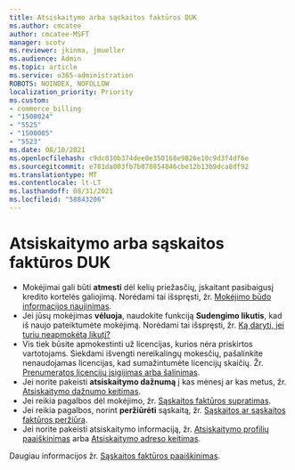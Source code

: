 ```yaml
---
title: Atsiskaitymo arba sąskaitos faktūros DUK
ms.author: cmcatee
author: cmcatee-MSFT
manager: scotv
ms.reviewer: jkinma, jmueller
ms.audience: Admin
ms.topic: article
ms.service: o365-administration
ROBOTS: NOINDEX, NOFOLLOW
localization_priority: Priority
ms.custom:
- commerce_billing
- "1500024"
- "5525"
- "1500005"
- "5523"
ms.date: 08/10/2021
ms.openlocfilehash: c9dc030b374dee0e350168e9826e10c9d3f4df6e
ms.sourcegitcommit: e781da003fb7b878854846cbe12b13b9dca8df92
ms.translationtype: MT
ms.contentlocale: lt-LT
ms.lasthandoff: 08/31/2021
ms.locfileid: "58843206"
---
```

# <a name="billing-or-invoice-faq"></a>Atsiskaitymo arba sąskaitos faktūros DUK

- Mokėjimai gali būti **atmesti** dėl kelių priežasčių, įskaitant pasibaigusį kredito kortelės galiojimą. Norėdami tai išspręsti, žr. [Mokėjimo būdo informacijos naujinimas](https://docs.microsoft.com/microsoft-365/commerce/billing-and-payments/manage-payment-methods#update-payment-method-details).
- Jei jūsų mokėjimas **vėluoja**, naudokite funkciją **Sudengimo likutis**, kad iš naujo pateiktumėte mokėjimą. Norėdami tai išspręsti, žr. [Ką daryti, jei turiu neapmokėtą likutį?](https://docs.microsoft.com/microsoft-365/commerce/billing-and-payments/pay-for-your-subscription#what-if-i-have-an-outstanding-balance)
- Vis tiek būsite apmokestinti už licencijas, kurios nėra priskirtos vartotojams. Siekdami išvengti nereikalingų mokesčių, pašalinkite nenaudojamas licencijas, kad sumažintumėte licencijų skaičių. Žr. [Prenumeratos licencijų įsigijimas arba šalinimas](https://docs.microsoft.com/microsoft-365/commerce/licenses/buy-licenses).
- Jei norite pakeisti **atsiskaitymo dažnumą** į kas mėnesį ar kas metus, žr. [Atsiskaitymo dažnumo keitimas](https://docs.microsoft.com/microsoft-365/commerce/billing-and-payments/change-payment-frequency).
- Jei reikia pagalbos dėl mokėjimo, žr. [Sąskaitos faktūros supratimas](https://docs.microsoft.com/microsoft-365/commerce/billing-and-payments/understand-your-invoice2).
- Jei reikia pagalbos, norint **peržiūrėti** sąskaitą, žr. [Sąskaitos ar sąskaitos faktūros peržiūra](https://docs.microsoft.com/microsoft-365/commerce/billing-and-payments/view-your-bill-or-invoice).
- Jei norite pakeisti atsiskaitymo informaciją, žr. [Atsiskaitymo profilių paaiškinimas](https://docs.microsoft.com/microsoft-365/commerce/billing-and-payments/manage-billing-profiles) arba [Atsiskaitymo adreso keitimas](https://docs.microsoft.com/microsoft-365/commerce/billing-and-payments/change-your-billing-addresses).

Daugiau informacijos žr. [Sąskaitos faktūros paaiškinimas](https://docs.microsoft.com/microsoft-365/commerce/billing-and-payments/understand-your-invoice2).